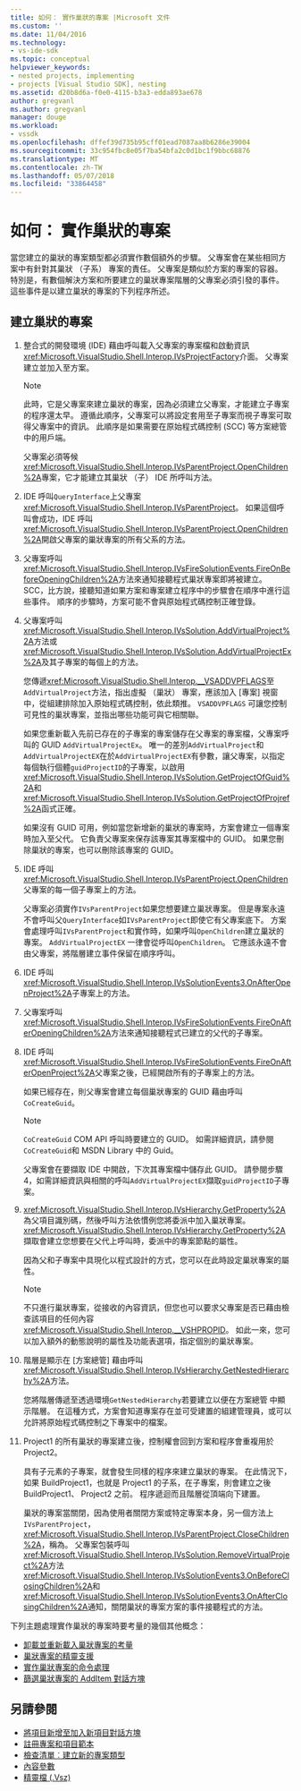 ```yaml
---
title: 如何： 實作巢狀的專案 |Microsoft 文件
ms.custom: ''
ms.date: 11/04/2016
ms.technology:
- vs-ide-sdk
ms.topic: conceptual
helpviewer_keywords:
- nested projects, implementing
- projects [Visual Studio SDK], nesting
ms.assetid: d20b8d6a-f0e0-4115-b3a3-edda893ae678
author: gregvanl
ms.author: gregvanl
manager: douge
ms.workload:
- vssdk
ms.openlocfilehash: dffef39d735b95cff01ead7087aa8b6286e39004
ms.sourcegitcommit: 33c954fbc8e05f7ba54bfa2c0d1bc1f9bbc68876
ms.translationtype: MT
ms.contentlocale: zh-TW
ms.lasthandoff: 05/07/2018
ms.locfileid: "33864458"
---
```

# <a name="how-to-implement-nested-projects"></a>如何： 實作巢狀的專案

當您建立的巢狀的專案類型都必須實作數個額外的步驟。 父專案會在某些相同方案中有針對其巢狀 （子系） 專案的責任。 父專案是類似於方案的專案的容器。 特別是，有數個解決方案和所要建立的巢狀專案階層的父專案必須引發的事件。 這些事件是以建立巢狀的專案的下列程序所述。

## <a name="create-nested-projects"></a>建立巢狀的專案

1.  整合式的開發環境 (IDE) 藉由呼叫載入父專案的專案檔和啟動資訊<xref:Microsoft.VisualStudio.Shell.Interop.IVsProjectFactory>介面。 父專案建立並加入至方案。

    > [!NOTE]
    > 此時，它是父專案來建立巢狀的專案，因為必須建立父專案，才能建立子專案的程序還太早。 遵循此順序，父專案可以將設定套用至子專案而視子專案可取得父專案中的資訊。 此順序是如果需要在原始程式碼控制 (SCC) 等方案總管 中的用戶端。

     父專案必須等候<xref:Microsoft.VisualStudio.Shell.Interop.IVsParentProject.OpenChildren%2A>專案，它才能建立其巢狀 （子） IDE 所呼叫方法。

2.  IDE 呼叫`QueryInterface`上父專案<xref:Microsoft.VisualStudio.Shell.Interop.IVsParentProject>。 如果這個呼叫會成功，IDE 呼叫<xref:Microsoft.VisualStudio.Shell.Interop.IVsParentProject.OpenChildren%2A>開啟父專案的巢狀專案的所有父系的方法。

3.  父專案呼叫<xref:Microsoft.VisualStudio.Shell.Interop.IVsFireSolutionEvents.FireOnBeforeOpeningChildren%2A>方法來通知接聽程式巢狀專案即將被建立。 SCC，比方說，接聽知道如果方案和專案建立程序中的步驟會在順序中進行這些事件。 順序的步驟時，方案可能不會與原始程式碼控制正確登錄。

4.  父專案呼叫<xref:Microsoft.VisualStudio.Shell.Interop.IVsSolution.AddVirtualProject%2A>方法或<xref:Microsoft.VisualStudio.Shell.Interop.IVsSolution.AddVirtualProjectEx%2A>及其子專案的每個上的方法。

     您傳遞<xref:Microsoft.VisualStudio.Shell.Interop.__VSADDVPFLAGS>至`AddVirtualProject`方法，指出虛擬 （巢狀） 專案，應該加入 [專案] 視窗中，從組建排除加入原始程式碼控制，依此類推。 `VSADDVPFLAGS` 可讓您控制可見性的巢狀專案，並指出哪些功能可與它相關聯。

     如果您重新載入先前已存在的子專案的專案儲存在父專案的專案檔，父專案呼叫的 GUID `AddVirtualProjectEx`。 唯一的差別`AddVirtualProject`和`AddVirtualProjectEX`在於`AddVirtualProjectEX`有參數，讓父專案，以指定每個執行個體`guidProjectID`的子專案，以啟用<xref:Microsoft.VisualStudio.Shell.Interop.IVsSolution.GetProjectOfGuid%2A>和<xref:Microsoft.VisualStudio.Shell.Interop.IVsSolution.GetProjectOfProjref%2A>函式正確。

     如果沒有 GUID 可用，例如當您新增新的巢狀的專案時，方案會建立一個專案時加入至父代。 它負責父專案來保存該專案其專案檔中的 GUID。 如果您刪除巢狀的專案，也可以刪除該專案的 GUID。

5.  IDE 呼叫<xref:Microsoft.VisualStudio.Shell.Interop.IVsParentProject.OpenChildren>父專案的每一個子專案上的方法。

     父專案必須實作`IVsParentProject`如果您想要建立巢狀專案。 但是專案永遠不會呼叫父`QueryInterface`如`IVsParentProject`即使它有父專案底下。 方案會處理呼叫`IVsParentProject`和實作時，如果呼叫`OpenChildren`建立巢狀的專案。 `AddVirtualProjectEX` 一律會從呼叫`OpenChildren`。 它應該永遠不會由父專案，將階層建立事件保留在順序呼叫。

6.  IDE 呼叫<xref:Microsoft.VisualStudio.Shell.Interop.IVsSolutionEvents3.OnAfterOpenProject%2A>子專案上的方法。

7.  父專案呼叫<xref:Microsoft.VisualStudio.Shell.Interop.IVsFireSolutionEvents.FireOnAfterOpeningChildren%2A>方法來通知接聽程式已建立的父代的子專案。

8.  IDE 呼叫<xref:Microsoft.VisualStudio.Shell.Interop.IVsFireSolutionEvents.FireOnAfterOpenProject%2A>父專案之後，已經開啟所有的子專案上的方法。

     如果已經存在，則父專案會建立每個巢狀專案的 GUID 藉由呼叫`CoCreateGuid`。

    > [!NOTE]
    > `CoCreateGuid` COM API 呼叫時要建立的 GUID。 如需詳細資訊，請參閱`CoCreateGuid`和 MSDN Library 中的 Guid。

     父專案會在要擷取 IDE 中開啟，下次其專案檔中儲存此 GUID。 請參閱步驟 4，如需詳細資訊與相關的呼叫`AddVirtualProjectEX`擷取`guidProjectID`子專案。

9. <xref:Microsoft.VisualStudio.Shell.Interop.IVsHierarchy.GetProperty%2A>為父項目識別碼，然後呼叫方法依慣例您將委派中加入巢狀專案。 <xref:Microsoft.VisualStudio.Shell.Interop.IVsHierarchy.GetProperty%2A>擷取會建立您想要在父代上呼叫時，委派中的專案節點的屬性。

     因為父和子專案中具現化以程式設計的方式，您可以在此時設定巢狀專案的屬性。

    > [!NOTE]
    > 不只進行巢狀專案，從接收的內容資訊，但您也可以要求父專案是否已藉由檢查該項目的任何內容<xref:Microsoft.VisualStudio.Shell.Interop.__VSHPROPID>。 如此一來，您可以加入額外的動態說明的屬性及功能表選項，指定個別的巢狀專案。

10. 階層是顯示在 [方案總管] 藉由呼叫<xref:Microsoft.VisualStudio.Shell.Interop.IVsHierarchy.GetNestedHierarchy%2A>方法。

     您將階層傳遞至透過環境`GetNestedHierarchy`若要建立以便在方案總管 中顯示階層。 在這種方式，方案會知道專案存在並可受建置的組建管理員，或可以允許將原始程式碼控制之下專案中的檔案。

11. Project1 的所有巢狀的專案建立後，控制權會回到方案和程序會重複用於 Project2。

     具有子元素的子專案，就會發生同樣的程序來建立巢狀的專案。 在此情況下，如果 BuildProject1，也就是 Project1 的子系，在子專案，則會建立之後 BuildProject1、 Project2 之前。 程序遞迴而且階層從頂端向下建置。

     巢狀的專案當關閉，因為使用者關閉方案或特定專案本身，另一個方法上`IVsParentProject`， <xref:Microsoft.VisualStudio.Shell.Interop.IVsParentProject.CloseChildren%2A>，稱為。 父專案包裝呼叫<xref:Microsoft.VisualStudio.Shell.Interop.IVsSolution.RemoveVirtualProject%2A>方法<xref:Microsoft.VisualStudio.Shell.Interop.IVsSolutionEvents3.OnBeforeClosingChildren%2A>和<xref:Microsoft.VisualStudio.Shell.Interop.IVsSolutionEvents3.OnAfterClosingChildren%2A>通知，關閉巢狀的專案方案的事件接聽程式的方法。

下列主題處理實作巢狀的專案時要考量的幾個其他概念：

- [卸載並重新載入巢狀專案的考量](../../extensibility/internals/considerations-for-unloading-and-reloading-nested-projects.md)
- [巢狀專案的精靈支援](../../extensibility/internals/wizard-support-for-nested-projects.md)
- [實作巢狀專案的命令處理](../../extensibility/internals/implementing-command-handling-for-nested-projects.md)
- [篩選巢狀專案的 AddItem 對話方塊](../../extensibility/internals/filtering-the-additem-dialog-box-for-nested-projects.md)

## <a name="see-also"></a>另請參閱

- [將項目新增至加入新項目對話方塊](../../extensibility/internals/adding-items-to-the-add-new-item-dialog-boxes.md)
- [註冊專案和項目範本](../../extensibility/internals/registering-project-and-item-templates.md)
- [檢查清單︰建立新的專案類型](../../extensibility/internals/checklist-creating-new-project-types.md)
- [內容參數](../../extensibility/internals/context-parameters.md)
- [精靈檔 (.Vsz)](../../extensibility/internals/wizard-dot-vsz-file.md)